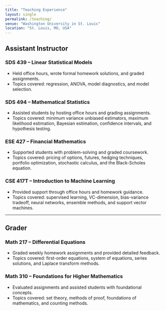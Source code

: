 ```yaml
---
title: "Teaching Experience"
layout: single
permalink: /teaching/
venue: "Washington University in St. Louis"
location: "St. Louis, MO, USA"
---
```


## Assistant Instructor

### SDS 439 – Linear Statistical Models
- Held office hours, wrote formal homework solutions, and graded assignments.
- Topics covered: regression, ANOVA, model diagnostics, and model selection.

### SDS 494 – Mathematical Statistics
- Assisted students by hosting office hours and grading assignments.
- Topics covered: minimum variance unbiased estimators, maximum likelihood estimation, Bayesian estimation, confidence intervals, and hypothesis testing.

### ESE 427 – Financial Mathematics
- Supported students with problem-solving and graded coursework.
- Topics covered: pricing of options, futures, hedging techniques, portfolio optimization, stochastic calculus, and the Black-Scholes equation.

### CSE 417T – Introduction to Machine Learning
- Provided support through office hours and homework guidance.
- Topics covered: supervised learning, VC-dimension, bias-variance tradeoff, neural networks, ensemble methods, and support vector machines.

---

## Grader

### Math 217 – Differential Equations
- Graded weekly homework assignments and provided detailed feedback.
- Topics covered: first-order equations, system of equations, series solutions, and Laplace transform methods.

### Math 310 – Foundations for Higher Mathematics
- Evaluated assignments and assisted students with foundational concepts.
- Topics covered: set theory, methods of proof, foundations of mathematics, and counting methods.
